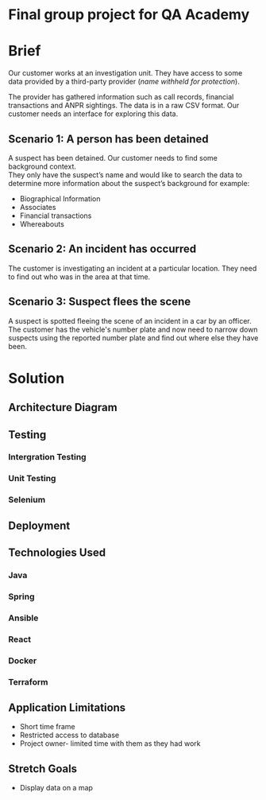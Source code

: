 # Final group project for QA Academy

# Brief 

Our customer works at an investigation unit. They have access to some data provided by a third-party provider (*name withheld for protection*). 

The provider has gathered information such as call records, financial transactions and ANPR sightings. The data is in a raw CSV format. Our customer needs an interface for exploring this data. 

## Scenario 1: A person has been detained 

A suspect has been detained. Our customer needs to find some background context.  
They only have the suspect’s name and would like to search the data to determine more information about the suspect’s background for example: 

- Biographical Information 
- Associates 
- Financial transactions 
- Whereabouts 

## Scenario 2: An incident has occurred 

The customer is investigating an incident at a particular location. 
They need to find out who was in the area at that  time. 

## Scenario 3: Suspect flees the scene 

A suspect is spotted fleeing the scene of an incident in a car by an officer. 
 The customer has the vehicle's number plate and now need to narrow down suspects using the reported number plate and find out where else they have been. 

# Solution 

## Architecture Diagram 

## Testing 
### Intergration Testing
### Unit Testing
### Selenium

## Deployment 


## Technologies Used 
### Java
### Spring
### Ansible
### React
### Docker
### Terraform

 
## Application Limitations 
- Short time frame 
- Restricted access to database 
- Project owner- limited time with them as they had work 

## Stretch Goals
- Display data on a map
